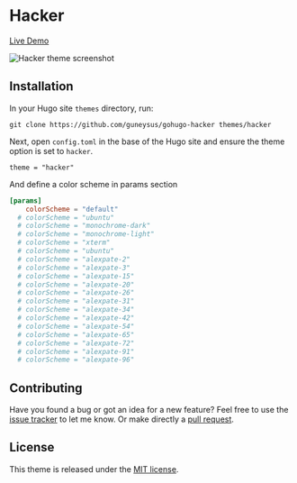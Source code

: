 # Hacker

[Live Demo](https://guneysus.gohugo.io/gohugo-hacker)

![Hacker theme screenshot](https://github.com/guneysus/gohugo-hacker/blob/master/images/splash.png)

## Installation

In your Hugo site `themes` directory, run:

```
git clone https://github.com/guneysus/gohugo-hacker themes/hacker
```

Next, open `config.toml` in the base of the Hugo site and ensure the theme option is set to `hacker`.

```
theme = "hacker"
```

And define a color scheme in params section

```toml
[params]
    colorScheme = "default"
  # colorScheme = "ubuntu"
  # colorScheme = "monochrome-dark"
  # colorScheme = "monochrome-light"
  # colorScheme = "xterm"
  # colorScheme = "ubuntu"
  # colorScheme = "alexpate-2"
  # colorScheme = "alexpate-3"
  # colorScheme = "alexpate-15"
  # colorScheme = "alexpate-20"
  # colorScheme = "alexpate-26"
  # colorScheme = "alexpate-31"
  # colorScheme = "alexpate-34"
  # colorScheme = "alexpate-42"
  # colorScheme = "alexpate-54"
  # colorScheme = "alexpate-65"
  # colorScheme = "alexpate-72"
  # colorScheme = "alexpate-91"
  # colorScheme = "alexpate-96"
```

## Contributing

Have you found a bug or got an idea for a new feature? Feel free to use the [issue tracker](https://github.com/guneysus/gohugo-hacker/issues) to let me know. Or make directly a [pull request](https://github.com/guneysus/gohugo-hacker/pulls).

## License

This theme is released under the [MIT license](https://github.com/guneysus/gohugo-hacker/blob/master/LICENSE).
